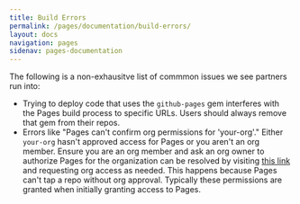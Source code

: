 ```yaml
---
title: Build Errors
permalink: /pages/documentation/build-errors/
layout: docs
navigation: pages
sidenav: pages-documentation
---
```



The following is a non-exhausitve list of commmon issues we see partners run into:

- Trying to deploy code that uses the `github-pages` gem interferes with the Pages build process to specific URLs. Users should always remove that gem from their repos.
- Errors like "Pages can't confirm org permissions for 'your-org'." Either `your-org` hasn't approved access for Pages or you aren't an org member. Ensure you are an org member and ask an org owner to authorize Pages for the organization can be resolved by visiting [this link](https://github.com/settings/connections/applications/94d4097d74049df1039b) and requesting org access as needed. This happens because Pages can't tap a repo without org approval. Typically these permissions are granted when initially granting access to Pages.